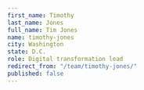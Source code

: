 ```yaml
---
first_name: Timothy
last_name: Jones
full_name: Tim Jones
name: timothy-jones
city: Washington
state: D.C.
role: Digital transformation lead
redirect_from: "/team/timothy-jones/"
published: false
---
```


